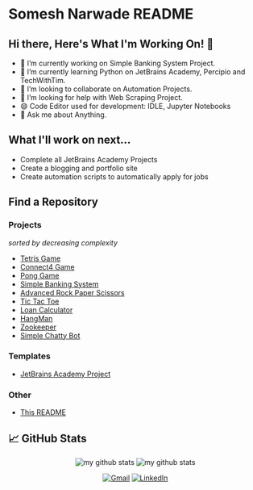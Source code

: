 # Somesh Narwade README

## Hi there, Here's What I'm Working On! 👋

- 🔭 I’m currently working on Simple Banking System Project.
- 🌱 I’m currently learning Python on JetBrains Academy, Percipio and TechWithTim. 
- 👯 I’m looking to collaborate on Automation Projects.
- 🤔 I’m looking for help with Web Scraping Project.
- 😄 Code Editor used for development: IDLE, Jupyter Notebooks
- 💬 Ask me about Anything.
 
## What I'll work on next...
- Complete all JetBrains Academy Projects
- Create a blogging and portfolio site
- Create automation scripts to automatically apply for jobs

## Find a Repository
### Projects 
*sorted by decreasing complexity*
- [Tetris Game](https://github.com/someshnarwade/tetris-game)
- [Connect4 Game](https://github.com/someshnarwade/connect-four-game)
- [Pong Game](https://github.com/someshnarwade/pongGame)
- [Simple Banking System](https://github.com/someshnarwade/simple-banking-system)
- [Advanced Rock Paper Scissors](https://github.com/someshnarwade/advanced-rock-paper-scissors)
- [Tic Tac Toe](https://github.com/someshnarwade/tictactoe)
- [Loan Calculator](https://github.com/someshnarwade/credit-calculator)
- [HangMan](https://github.com/someshnarwade/hangman)
- [Zookeeper](https://github.com/someshnarwade/Zookeeper)
- [Simple Chatty Bot](https://github.com/someshnarwade/simplechattybot)

### Templates
- [JetBrains Academy Project](https://github.com/someshnarwade/jetbrains-template)

### Other
- [This README](https://github.com/someshnarwade/someshnarwade)


## &#x1f4c8; GitHub Stats

<p align="center">
<img src="https://github-readme-stats.vercel.app/api?username=someshnarwade&show_icons=true&hide_border=true" alt="my github stats"/>
<img src="https://github-readme-stats.vercel.app/api/top-langs/?username=someshnarwade&show_icons=true&hide_border=true&layout=compact" alt="my github stats"/>
</p>


<p align="center">
  <a href="mailto:someshnarwade@gmail.com"><img src="https://img.shields.io/badge/Gmail--_.svg?style=social&logo=gmail" alt="Gmail"></a>
  <a href="https://www.linkedin.com/in/someshnarwade/"><img src="https://img.shields.io/badge/LinkedIn--_.svg?style=social&logo=linkedin" alt="LinkedIn"></a>
</p>



